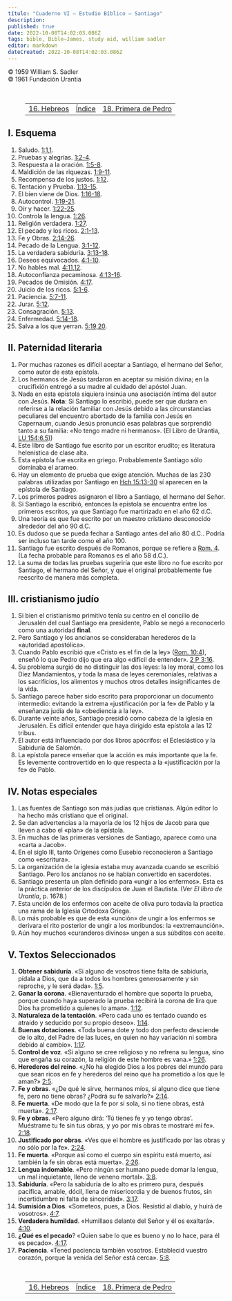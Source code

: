 ```yaml
---
título: "Cuaderno VI — Estudio Bíblico — Santiago"
description: 
published: true
date: 2022-10-08T14:02:03.086Z
tags: bible, Bible—James, study aid, william sadler
editor: markdown
dateCreated: 2022-10-08T14:02:03.086Z
---
```


<p class="v-card v-sheet theme--light grey lighten-3 px-2">© 1959 William S. Sadler<br>© 1961 Fundación Urantia</p>

<br>

<figure class="table chapter-navigator">
	<table>
		<tbody>
		<tr>
			<td><a href="/es/article/William_S_Sadler/Workbook_6_Bible_Study/Study_2_16_Hebrews"><span class="mdi mdi-arrow-left-drop-circle"></span><span class="pl-2">16. Hebreos</span></a></td>
			<td><a href="/es/article/William_S_Sadler/Workbook_6_Bible_Study#índice"><span class="mdi mdi-book-open-variant"></span><span class="pl-2">Índice</span></a></td>
			<td><a href="/es/article/William_S_Sadler/Workbook_6_Bible_Study/Study_2_18_1Peter"><span class="pr-2">18. Primera de Pedro</span><span class="mdi mdi-arrow-right-drop-circle"></span></a></td>
		</tr>
		</tbody>
	</table>
</figure>

## I. Esquema

1. Saludo. [1:1,1](/es/Bible/James/1#v1).
2. Pruebas y alegrías. [1:2-4](/es/Bible/James/1#v2).
3. Respuesta a la oración. [1:5-8](/es/Bible/James/1#v5).
4. Maldición de las riquezas. [1:9-11](/es/Bible/James/1#v9).
5. Recompensa de los justos. [1:12](/es/Bible/James/1#v1).
6. Tentación y Prueba. [1:13-15](/es/Bible/James/1#v13).
7. El bien viene de Dios. [1:16-18](/es/Bible/James/1#v16).
8. Autocontrol. [1:19-21](/es/Bible/James/1#v19).
9. Oír y hacer. [1:22-25](/es/Bible/James/1#v22).
10. Controla la lengua. [1:26](/es/Bible/James/1#v2).
11. Religión verdadera. [1:27](/es/Bible/James/1#v2).
12. El pecado y los ricos. [2:1-13](/es/Bible/James/2#v1).
13. Fe y Obras. [2:14-26](/es/Bible/James/2#v14).
14. Pecado de la Lengua. [3:1-12](/es/Bible/James/3#v1).
15. La verdadera sabiduría. [3:13-18](/es/Bible/James/3#v13).
16. Deseos equivocados. [4:1-10](/es/Bible/James/4#v1).
17. No hables mal. [4:11,12](/es/Bible/James/4#v11).
18. Autoconfianza pecaminosa. [4:13-16](/es/Bible/James/4#v13).
19. Pecados de Omisión. [4:17](/es/Bible/James/4#v1).
20. Juicio de los ricos. [5:1-6](/es/Bible/James/5#v1).
21. Paciencia. [5:7-11](/es/Bible/James/5#v7).
22. Jurar. [5:12](/es/Bible/James/5#v1).
23. Consagración. [5:13](/es/Bible/James/5#v1).
24. Enfermedad. [5:14-18](/es/Bible/James/5#v14).
25. Salva a los que yerran. [5:19,20](/es/Bible/James/5#v19).

## II. Paternidad literaria
1. Por muchas razones es difícil aceptar a Santiago, el hermano del Señor, como autor de esta epístola.
2. Los hermanos de Jesús tardaron en aceptar su misión divina; en la crucifixión entregó a su madre al cuidado del apóstol Juan.
3. Nada en esta epístola siquiera insinúa una asociación íntima del autor con Jesús.
	**Nota**: Si Santiago lo escribió, puede ser que dudara en referirse a la relación familiar con Jesús debido a las circunstancias peculiares del encuentro abortado de la familia con Jesús en Capernaum, cuando Jesús pronunció esas palabras que sorprendió tanto a su familia: «No tengo madre ni hermanos». (El Libro de Urantia, <a id="s58_327"></a>[LU 154:6.5)](/es/The_Urantia_Book/154#p6_5))
4. Este libro de Santiago fue escrito por un escritor erudito; es literatura helenística de clase alta.
5. Esta epístola fue escrita en griego. Probablemente Santiago sólo dominaba el arameo.
6. Hay un elemento de prueba que exige atención. Muchas de las 230 palabras utilizadas por Santiago en [Hch 15:13-30](/es/Bible/Acts_of_the_Apostles/15#v13) sí aparecen en la epístola de Santiago.
7. Los primeros padres asignaron el libro a Santiago, el hermano del Señor.
8. Si Santiago la escribió, entonces la epístola se encuentra entre los primeros escritos, ya que Santiago fue martirizado en el año 62 d.C.
9. Una teoría es que fue escrito por un maestro cristiano desconocido alrededor del año 90 d.C.
10. Es dudoso que se pueda fechar a Santiago antes del año 80 d.C.. Podría ser incluso tan tarde como el año 100.
11. Santiago fue escrito después de Romanos, porque se refiere a [Rom. 4](/es/Bible/Romans/4). (La fecha probable para Romanos es el año 58 d.C.).
12. La suma de todas las pruebas sugeriría que este libro no fue escrito por Santiago, el hermano del Señor, y que el original probablemente fue reescrito de manera más completa.

## III. cristianismo judío

1. Si bien el cristianismo primitivo tenía su centro en el concilio de Jerusalén del cual Santiago era presidente, Pablo se negó a reconocerlo como una autoridad **final**.
2. Pero Santiago y los ancianos se consideraban herederos de la «autoridad apostólica».
3. Cuando Pablo escribió que «Cristo es el fin de la ley» ([Rom. 10:4](/es/Bible/Romans/10#v4)), enseñó lo que Pedro dijo que era algo «difícil de entender». [2 P 3:16](/es/Bible/2_Peter/3#v16).
4. Su problema surgió de no distinguir las dos leyes: la ley moral, como los Diez Mandamientos, y toda la masa de leyes ceremoniales, relativas a los sacrificios, los alimentos y muchos otros detalles insignificantes de la vida.
5. Santiago parece haber sido escrito para proporcionar un documento intermedio: evitando la extrema «justificación por la fe» de Pablo y la enseñanza judía de la «obediencia a la ley».
6. Durante veinte años, Santiago presidió como cabeza de la iglesia en Jerusalén. Es difícil entender que haya dirigido esta epístola a las 12 tribus.
7. El autor está influenciado por dos libros apócrifos: el Eclesiástico y la Sabiduría de Salomón.
8. La epístola parece enseñar que la acción es más importante que la fe. Es levemente controvertido en lo que respecta a la «justificación por la fe» de Pablo.

## IV. Notas especiales

1. Las fuentes de Santiago son más judías que cristianas. Algún editor lo ha hecho más cristiano que el original.
2. Se dan advertencias a la mayoría de los 12 hijos de Jacob para que lleven a cabo el «plan» de la epístola.
3. En muchas de las primeras versiones de Santiago, aparece como una «carta a Jacob».
4. En el siglo III, tanto Orígenes como Eusebio reconocieron a Santiago como «escritura».
5. La organización de la iglesia estaba muy avanzada cuando se escribió Santiago. Pero los ancianos no se habían convertido en sacerdotes.
6. Santiago presenta un plan definido para «ungir a los enfermos». Esta es la práctica anterior de los discípulos de Juan el Bautista. (Ver _El libro de Urantia_, p. 1678.)
7. Esta unción de los enfermos con aceite de oliva puro todavía la practica una rama de la Iglesia Ortodoxa Griega.
8. Lo más probable es que de esta «unción» de ungir a los enfermos se derivara el rito posterior de ungir a los moribundos: la «extremaunción».
9. Aún hoy muchos «curanderos divinos» ungen a sus súbditos con aceite.

## V. Textos Seleccionados

1. **Obtener sabiduría**. «Si alguno de vosotros tiene falta de sabiduría, pídala a Dios, que da a todos los hombres generosamente y sin reproche, y le será dada». [1:5](/es/Bible/James/1#v5).
2. **Ganar la corona**. «Bienaventurado el hombre que soporta la prueba, porque cuando haya superado la prueba recibirá la corona de lira que Dios ha prometido a quienes lo aman». [1:12](/es/Bible/James/1#v12).
3. **Naturaleza de la tentación**. «Pero cada uno es tentado cuando es atraído y seducido por su propio deseo». [1:14](/es/Bible/James/1#v14).
4. **Buenas dotaciones**. «Toda buena dote y todo don perfecto desciende de lo alto, del Padre de las luces, en quien no hay variación ni sombra debido al cambio». [1:17](/es/Bible/James/1#v17).
5. **Control de voz**. «Si alguno se cree religioso y no refrena su lengua, sino que engaña su corazón, la religión de este hombre es vana.» [1:26](/es/Bible/James/1#v26).
6. **Herederos del reino**. «¿No ha elegido Dios a los pobres del mundo para que sean ricos en fe y herederos del reino que ha prometido a los que le aman?» [2:5](/es/Bible/James/2#v5).
7. **Fe y obras**. «¿De qué le sirve, hermanos míos, si alguno dice que tiene fe, pero no tiene obras? ¿Podrá su fe salvarlo?» [2:14](/es/Bible/James/2#v14).
8. **Fe muerta**. «De modo que la fe por sí sola, si no tiene obras, está muerta». [2:17](/es/Bible/James/2#v17).
9. **Fe y obras**. «Pero alguno dirá: ‘Tú tienes fe y yo tengo obras’. Muéstrame tu fe sin tus obras, y yo por mis obras te mostraré mi fe». [2:18](/es/Bible/James/2#v18).
10. **Justificado por obras**. «Ves que el hombre es justificado por las obras y no sólo por la fe». [2:24](/es/Bible/James/2#v24).
11. **Fe muerta**. «Porque así como el cuerpo sin espíritu está muerto, así también la fe sin obras está muerta». [2:26](/es/Bible/James/2#v26).
12. **Lengua indomable**. «Pero ningún ser humano puede domar la lengua, un mal inquietante, lleno de veneno mortal». [3:8](/es/Bible/James/3#v8).
13. **Sabiduría**. «Pero la sabiduría de lo alto es primero pura, después pacífica, amable, dócil, llena de misericordia y de buenos frutos, sin incertidumbre ni falta de sinceridad». [3:17](/es/Bible/James/3#v17).
14. **Sumisión a Dios**. «Someteos, pues, a Dios. Resistid al diablo, y huirá de vosotros». [4:7](/es/Bible/James/4#v7).
15. **Verdadera humildad**. «Humillaos delante del Señor y él os exaltará». [4:10](/es/Bible/James/4#v10).
16. **¿Qué es el pecado**? «Quien sabe lo que es bueno y no lo hace, para él es pecado». [4:17](/es/Bible/James/4#v17).
17. **Paciencia**. «Tened paciencia también vosotros. Establecid vuestro corazón, porque la venida del Señor está cerca». [5:8](/es/Bible/James/5#v8).


<br>

<figure class="table chapter-navigator">
	<table>
		<tbody>
		<tr>
			<td><a href="/es/article/William_S_Sadler/Workbook_6_Bible_Study/Study_2_16_Hebrews"><span class="mdi mdi-arrow-left-drop-circle"></span><span class="pl-2">16. Hebreos</span></a></td>
			<td><a href="/es/article/William_S_Sadler/Workbook_6_Bible_Study#índice"><span class="mdi mdi-book-open-variant"></span><span class="pl-2">Índice</span></a></td>
			<td><a href="/es/article/William_S_Sadler/Workbook_6_Bible_Study/Study_2_18_1Peter"><span class="pr-2">18. Primera de Pedro</span><span class="mdi mdi-arrow-right-drop-circle"></span></a></td>
		</tr>
		</tbody>
	</table>
</figure>
